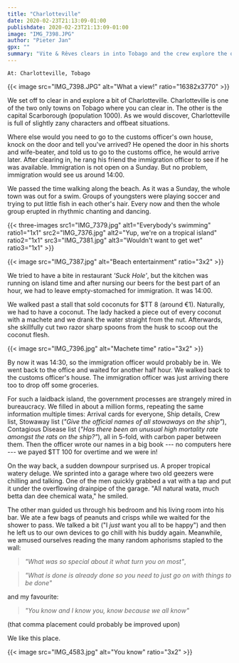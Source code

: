 ```yaml
---
title: "Charlotteville"
date: 2020-02-23T21:13:09-01:00
publishdate: 2020-02-23T21:13:09-01:00
image: "IMG_7398.JPG"
author: "Pieter Jan"
gpx: ""
summary: "Vite & Rêves clears in into Tobago and the crew explore the offbeat village of Charlotteville."
---
```


`At: Charlotteville, Tobago`

{{< image src="IMG_7398.JPG" alt="What a view!" ratio="16382x3770" >}}

We set off to clear in and explore a bit of Charlotteville. Charlotteville is one of the two only towns on Tobago where you can clear in. The other is the capital Scarborough (population 1000). As we would discover, Charlotteville is full of slightly zany characters and offbeat situations.

Where else would you need to go to the customs officer's own house, knock on the door and tell you've arrived? He opened the door in his shorts and wife-beater, and told us to go to the customs office, he would arrive later. After clearing in, he rang his friend the immigration officer to see if he was available. Immigration is not open on a Sunday. But no problem, immigration would see us around 14:00.

We passed the time walking along the beach. As it was a Sunday, the whole town was out for a swim. Groups of youngsters were playing soccer and trying to put little fish in each other's hair. Every now and then the whole group erupted in rhythmic chanting and dancing.

{{< three-images src1="IMG_7379.jpg" alt1="Everybody's swimming" ratio1="1x1" src2="IMG_7376.jpg" alt2="Yup, we're on a tropical island" ratio2="1x1" src3="IMG_7381.jpg" alt3="Wouldn't want to get wet" ratio3="1x1" >}}

{{< image src="IMG_7387.jpg" alt="Beach entertainment" ratio="3x2" >}}

We tried to have a bite in restaurant _'Suck Hole'_, but the kitchen was running on island time and after nursing our beers for the best part of an hour, we had to leave empty-stomached for immigration. It was 14:00.

We walked past a stall that sold coconuts for $TT 8 (around €1). Naturally, we had to have a coconut. The lady hacked a piece out of every coconut with a machete and we drank the water straight from the nut. Afterwards, she skillfully cut two razor sharp spoons from the husk to scoop out the coconut flesh.

{{< image src="IMG_7396.jpg" alt="Machete time" ratio="3x2" >}}

By now it was 14:30, so the immigration officer would probably be in. We went back to the office and waited for another half hour. We walked back to the customs officer's house. The immigration officer was just arriving there too to drop off some groceries.

For such a laidback island, the government processes are strangely mired in bureaucracy. We filled in about a million forms, repeating the same information multiple times: Arrival cards for everyone, Ship details, Crew list, Stowaway list (_"Give the official names of all stowaways on the ship"_), Contagious Disease list (_"Has there been an unusual high mortality rate amongst the rats on the ship?"_), all in 5-fold, with carbon paper between them. Then the officer wrote our names in a big book --- no computers here --- we payed $TT 100 for overtime and we were in!

On the way back, a sudden downpour surprised us. A proper tropical watery deluge. We sprinted into a garage where two old geezers were chilling and talking. One of the men quickly grabbed a vat with a tap and put it under the overflowing drainpipe of the garage. "All natural wata, much betta dan dee chemical wata," he smiled.

The other man guided us through his bedroom and his living room into his bar. We ate a few bags of peanuts and crisps while we waited for the shower to pass. We talked a bit ("I _just_ want you all to be happy") and then he left us to our own devices to go chill with his buddy again. Meanwhile, we amused ourselves reading the many random aphorisms stapled to the wall:

> _"What was so special about it what turn you on most"_,

> _"What is done is already done so you need to just go on with things to be done"_

and my favourite:

> _"You know and I know you, know because we all know"_

(that comma placement could probably be improved upon)

We like this place.

{{< image src="IMG_4583.jpg" alt="You know" ratio="3x2" >}}

